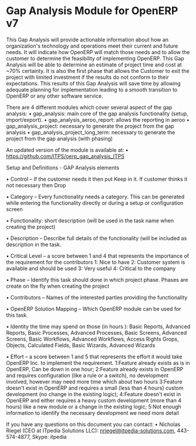 Gap Analysis Module for OpenERP v7
=================

This Gap Analysis will provide actionable information about how an organization's technology and operations meet their current and future needs. It will indicate how OpenERP will match those needs and to allow the customer to determine the feasibility of implementing OpenERP. This Gap Analysis will be able to determine an estimate of project time and cost at ~70% certainty. It is also the first phase that allows the Customer to exit the project with limited investment if the results do not conform to their expectations. This results of this Gap Analysis will save time by allowing adequate planning for implementation leading to a smooth transition to OpenERP or any other software service.

There are 4 different modules which cover several aspect of the gap analysis:
• gap_analysis: main core of the gap analysis functionality (setup, import/export).
• gap_analysis_aeroo_report: allows the reporting in aeroo
• gap_analysis_project: necessary to generate the project from the gap analysis
• gap_analysis_project_long_term: necessary to generate the project from the gap analysis (with phasing)

An updated version of the module is available at:
• https://github.com/ITPS/oerp_gap_analysis_ITPS

Setup and Definitions - GAP Analysis elements

• Control – If the customer needs it then put Keep in it. If customer thinks it not necessary then Drop

• Category – Every functionality needs a category. This can be generated while entering the functionality directly or during a setup or configuration screen

• Functionality: short description (will be used in the task name when creating
   the project)

• Description – Describe full details of the functionality (will be included as
     description in the task.

• Critical Level – a score between 1 and 4 that represents the importance of
     the requirement for the contributors
1: Nice to have
2: Customer system is available and should be used
3: Very useful
4: Critical to the company

• Phase – Identify this task should done in which project phase. Phases are
create on the fly when creating the project

• Contributors – Names of the interested parties providing the functionality

• OpenERP Solution Mapping – Which OpenERP module can be used for this task.

• Identity the time may spend on those (in hours ): Basic Reports, Advanced Reports, Basic Processes, Advanced Processes, Basic Screens, Advanced Screens, Basic Workflows, Advanced Workflows, Access Rights Grops, Objects, Calculated Fields, Basic Wizards, Advanced Wizards

• Effort – a score between 1 and 5 that represents the effort it would take OpenERP Inc. to implement the requirement.
1:Feature already exists as is in OpenERP, Can be down in one hour;
2:Feature already exists in OpenERP and requires configuration (like a rule or a switch), no development involved, however may need more time which about two hours
3:Feature doesn't exist in OpenERP and requires a small (less than 4 hours)
custom development (no change in the existing logic);
4:Feature doesn't exist in OpenERP and either requires a heavy custom development (more than 4 hours) like a new module or a change in the existing logic;
5:Not enough information to identify the necessary development we need more detail

If you have any questions on this document you can contact:
• Nicholas Riegel (CEO at ITpedia Solutions LLC): nriegel@itpedia-solutions.com, 443-574-4877, Skype: itpedia
